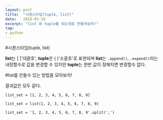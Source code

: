 ```yaml
---
layout: post
title:  "시퀀스타입(tuple, list)"
date:   2018-05-18
excerpt: "list 와 tuple를 되는대로 만들어보자!"
tag:
- python
---
```

#시퀀스타입(tuple, list)

**list**는 [ ]'대괄호', **tuple**은 ( )'소괄호'로 표현되며 **list**는 ```.append()```, ```.expend()```라는 내장함수로 값을 변경할 수 있지만 **tuple**는 한번 값이 정해지면 변경할수 없다.

#list를 만들수 있는 방법을 모아보자!

결과값은 모두 같다.
```
list_set = [1, 2, 3, 4, 5, 6, 7, 8, 9]

list_set = list(1, 2, 3, 4, 5, 6, 7, 8, 9)

list_set = '1, 2, 3, 4, 5, 6, 7, 8, 9'.split(',')
```
